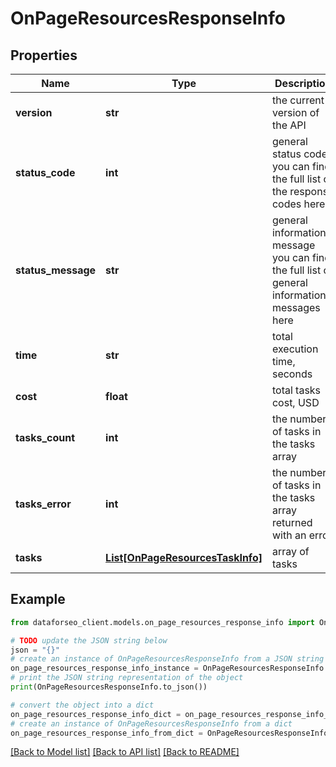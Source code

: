 # OnPageResourcesResponseInfo


## Properties

Name | Type | Description | Notes
------------ | ------------- | ------------- | -------------
**version** | **str** | the current version of the API | [optional] 
**status_code** | **int** | general status code you can find the full list of the response codes here | [optional] 
**status_message** | **str** | general informational message you can find the full list of general informational messages here | [optional] 
**time** | **str** | total execution time, seconds | [optional] 
**cost** | **float** | total tasks cost, USD | [optional] 
**tasks_count** | **int** | the number of tasks in the tasks array | [optional] 
**tasks_error** | **int** | the number of tasks in the tasks array returned with an error | [optional] 
**tasks** | [**List[OnPageResourcesTaskInfo]**](OnPageResourcesTaskInfo.md) | array of tasks | [optional] 

## Example

```python
from dataforseo_client.models.on_page_resources_response_info import OnPageResourcesResponseInfo

# TODO update the JSON string below
json = "{}"
# create an instance of OnPageResourcesResponseInfo from a JSON string
on_page_resources_response_info_instance = OnPageResourcesResponseInfo.from_json(json)
# print the JSON string representation of the object
print(OnPageResourcesResponseInfo.to_json())

# convert the object into a dict
on_page_resources_response_info_dict = on_page_resources_response_info_instance.to_dict()
# create an instance of OnPageResourcesResponseInfo from a dict
on_page_resources_response_info_from_dict = OnPageResourcesResponseInfo.from_dict(on_page_resources_response_info_dict)
```
[[Back to Model list]](../README.md#documentation-for-models) [[Back to API list]](../README.md#documentation-for-api-endpoints) [[Back to README]](../README.md)


